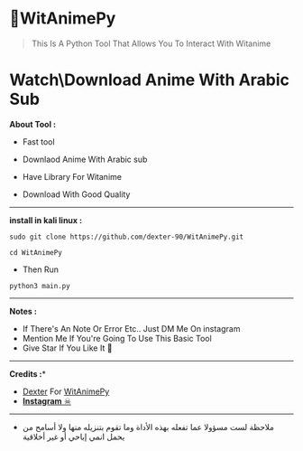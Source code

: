 # 🦉WitAnimePy
> This Is A Python Tool That Allows You To Interact With Witanime


# Watch\Download Anime With Arabic Sub

**About Tool :**

- Fast tool

- Downlaod Anime With Arabic sub

- Have Library For Witanime

- Download With Good Quality


---------------------  
**install in kali linux :**

`sudo git clone https://github.com/dexter-90/WitAnimePy.git`

`cd WitAnimePy`
- Then Run 

`python3 main.py`

---------------------
**Notes :**
- If There's An Note Or Error Etc.. Just DM Me On instagram 
- Mention Me If You're Going To Use This Basic Tool
-  Give Star If You Like It 🌟

---------------------
**Credits :***
* [Dexter](https://github.com/dexter-90) For [WitAnimePy](https://github.com/dexter-90/WitAnimePy)
* <a class="" href="https://www.instagram.com/ishussain_">**Instagram** ☠</a> 

---------------------
* ملاحظة لست مسؤولا عما تفعله بهذه الأداة وما تقوم بتنزيله منها ولا أسامح من يحمل انمي إباحي أو غير أخلاقية


